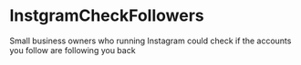 # InstgramCheckFollowers
Small business owners who running Instagram could check if the accounts you follow are following you back
